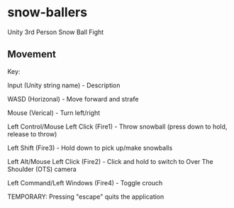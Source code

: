 # snow-ballers
Unity 3rd Person Snow Ball Fight

## Movement
Key:

Input (Unity string name) - Description

WASD (Horizonal) - Move forward and strafe

Mouse (Verical) - Turn left/right

Left Control/Mouse Left Click (Fire1) - Throw snowball (press down to hold, release to throw)

Left Shift (Fire3) - Hold down to pick up/make snowballs

Left Alt/Mouse Left Click (Fire2) - Click and hold to switch to Over The Shoulder (OTS) camera

Left Command/Left Windows (Fire4) - Toggle crouch

TEMPORARY: Pressing "escape" quits the application
